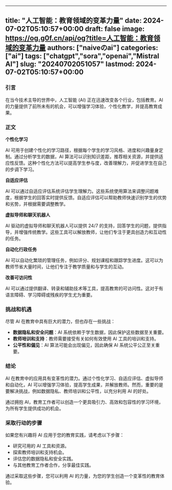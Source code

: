 
---
title: "人工智能：教育领域的变革力量"
date: 2024-07-02T05:10:57+00:00
draft: false
image: https://og.g0f.cn/api/og?title=人工智能：教育领域的变革力量
authors: ["naiveのai"]
categories: ["ai"]
tags: ["chatgpt","sora","openai","Mistral AI"]
slug: "20240702051057"
lastmod: 2024-07-02T05:10:57+00:00
---
### 引言

在当今技术主导的世界中，人工智能 (AI) 正在迅速改变各个行业，包括教育。AI 的力量提供了前所未有的机会，可以增强学习体验，个性化教学，并提高教育成果。

### 正文

**个性化学习**

AI 可用于创建个性化的学习路径，根据每个学生的学习风格、进度和兴趣量身定制。通过分析学生的数据，AI 算法可以识别知识差距，推荐相关资源，并提供适应性反馈。这种个性化方法可以提高学生参与度，改善理解力，并促进学生在自己的步调下学习。

**自适应评估**

AI 可以通过自适应评估系统评估学生理解力。这些系统使用算法来调整问题难度，根据学生的回答实时提供反馈。自适应评估可以帮助教师快速识别学生的优势和劣势，并根据需要调整教学。

**虚拟导师和聊天机器人**

AI 驱动的虚拟导师和聊天机器人可以提供 24/7 的支持，回答学生的问题，提供指导，并增强传统教学。这些工具可以解放教师，让他们专注于更具创造力和互动性的任务。

**自动化行政任务**

AI 可以自动化繁琐的管理任务，例如评分、规划课程和跟踪学生进度。这可以为教师节省大量时间，让他们专注于教学质量和与学生的互动。

**改善可访问性**

AI 可以通过提供翻译、转录和辅助技术等工具，提高教育的可访问性。这对于有语言障碍、学习障碍或残疾的学生尤为重要。

### 挑战和机遇

尽管 AI 在教育中具有巨大的潜力，但也存在一些挑战：

* **数据隐私和安全问题**：AI 系统依赖于学生数据，因此保护这些数据至关重要。
* **教师培训和支持**：教师需要接受有关如何有效使用 AI 工具的培训和支持。
* **公平性和偏见**：AI 算法可能会出现偏见，因此确保 AI 系统公平公正至关重要。

### 结论

AI 在教育中的应用具有变革性的潜力。通过个性化学习、自适应评估、虚拟导师和自动化，AI 可以增强学习体验，提高学生成果，并解放教师。然而，重要的是要解决挑战，例如数据隐私、教师培训和公平性，以充分利用 AI 的好处。

通过拥抱 AI，教育工作者可以创造一个更具吸引力、高效和包容性的学习环境，为所有学生提供成功的机会。

### 采取行动的步骤

如果您有兴趣将 AI 应用于您的教育实践，请考虑以下步骤：

* 研究可用的 AI 工具和资源。
* 探索教师培训和支持机会。
* 评估您的数据隐私和安全实践。
* 与其他教育工作者合作，分享最佳实践。

通过采取这些步骤，您可以利用 AI 的力量，为您的学生创造一个变革性的教育体验。